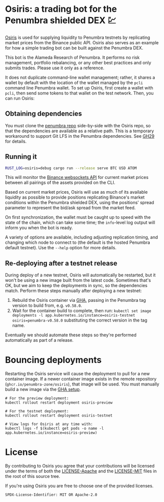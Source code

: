 # Osiris: a trading bot for the Penumbra shielded DEX 💹

[Osiris](https://en.wikipedia.org/wiki/OSIRIS-REx) is used for supplying liquidity to Penumbra testnets
by replicating market prices from the Binance public API. Osiris also serves as an example for how
a simple trading bot can be built against the Penumbra DEX.

This bot is the Alameda Research of Penumbra. It performs no risk management, portfolio rebalancing, or any other
best practices and only submits trades. Please use it only as a reference.

It does not duplicate command-line wallet management; rather, it shares a wallet by default with the
location of the wallet managed by the `pcli` command line Penumbra wallet. To set up Osiris, first
create a wallet with `pcli`, then send some tokens to that wallet on the test network. Then, you can
run Osiris:

## Obtaining dependencies

You must clone the [penumbra repo](https://github.com/penumbra-zone/penumbra)
side-by-side with the Osiris repo, so that the dependencies are available
as a relative path. This is a temporary workaround to support Git LFS
in the Penumbra dependencies.
See [GH29](https://github.com/penumbra-zone/galileo/issues/29) for details.

## Running it

```bash
RUST_LOG=osiris=debug cargo run --release serve BTC USD ATOM
```

This will monitor the [Binance websockets API](https://developers.binance.com/docs/binance-trading-api/websocket_api) for
current market prices between all pairings of the assets provided on the CLI.

Based on current market prices, Osiris will use as much of its available liquidity as possible to provide positions
replicating Binance's market conditions within the Penumbra shielded DEX, using the positions' spread parameter to
represent the bid/ask spread from the market feed.

On first synchronization, the wallet must be caught up to speed with the state of the chain, which
can take some time; the `info`-level log output will inform you when the bot is ready.

A variety of options are available, including adjusting replication timing, and changing which node to
connect to (the default is the hosted Penumbra default testnet). Use the `--help` option for more details.

## Re-deploying after a testnet release
During deploy of a new testnet, Osiris will automatically be restarted, but
it won't be using a new image built from the latest code. Sometimes that's OK,
but we aim to keep the deployments in sync, so the dependencies match.
Perform these steps manually after deploying a new testnet:

1. Rebuild the Osiris container via [GHA](https://github.com/penumbra-zone/osiris/actions),
   passing in the Penumbra tag version to build from, e.g. `v0.58.0`.
2. Wait for the container build to complete, then run:
   `kubectl set image deployments -l app.kubernetes.io/instance=osiris-testnet osiris=penumbra-v0.58.0`
   substituting the correct version in the tag name.

Eventually we should automate these steps so they're performed automatically as part of a release.

# Bouncing deployments
Restarting the Osiris service will cause the deployment to pull for a new container image.
If a newer container image exists in the remote repository (`ghcr.io/penumbra-zone/osiris`),
that image will be used. You must manually build a new image via the [GHA setup](https://github.com/penumbra-zone/osiris/actions).

```
# For the preview deployment:
kubectl rollout restart deployment osiris-preview

# For the testnet deployment:
kubectl rollout restart deployment osiris-testnet

# View logs for Osiris at any time with:
kubectl logs -f $(kubectl get pods -o name -l app.kubernetes.io/instance=osiris-preview)
```

# License

By contributing to Osiris you agree that your contributions will be licensed
under the terms of both the [LICENSE-Apache](LICENSE-Apache) and the
[LICENSE-MIT](LICENSE-MIT) files in the root of this source tree.

If you're using Osiris you are free to choose one of the provided licenses.

`SPDX-License-Identifier: MIT OR Apache-2.0`
